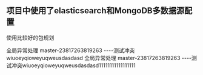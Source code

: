 
## 项目中使用了elasticsearch和MongoDB多数据源配置

使用比较好的包规划

全局异常处理 master-23817263819263  ----测试冲突wiuoeyqioweyuqweusdasdasd
全局异常处理 master-23817263819263  ----测试冲突wiuoeyqioweyuqweusdasdasd11111111111111111